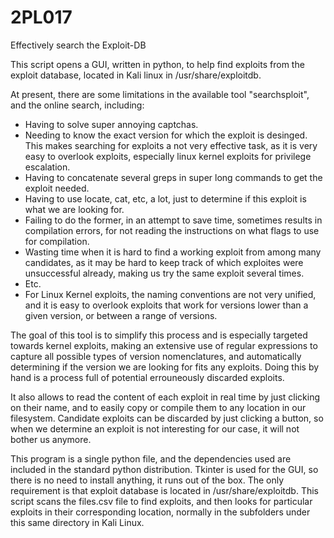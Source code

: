 # 2PL017
Effectively search the Exploit-DB

This script opens a GUI, written in python, to help find exploits from the exploit database, located in Kali linux in /usr/share/exploitdb.

At present, there are some limitations in the available tool "searchsploit", and the online search, including:
- Having to solve super annoying captchas.
- Needing to know the exact version for which the exploit is desinged. This makes searching for exploits a not very effective task, as it is very easy to overlook exploits, especially linux kernel exploits for privilege escalation.
- Having to concatenate several greps in super long commands to get the exploit needed.
- Having to use locate, cat, etc, a lot, just to determine if this exploit is what we are looking for.
- Failing to do the former, in an attempt to save time, sometimes results in compilation errors, for not reading the instructions on what flags to use for compilation.
- Wasting time when it is hard to find a working exploit from among many candidates, as it may be hard to keep track of which exploites were unsuccessful already, making us try the same exploit several times.
- Etc.
- For Linux Kernel exploits, the naming conventions are not very unified, and it is easy to overlook exploits that work for versions lower than a given version, or between a range of versions.

The goal of this tool is to simplify this process and is especially targeted towards kernel exploits, making an extensive use of regular expressions to capture all possible types of version nomenclatures, and automatically determining if the version we are looking for fits any exploits. Doing this by hand is a process full of potential errouneously discarded exploits. 

It also allows to read the content of each exploit in real time by just clicking on their name, and to easily copy or compile them to any location in our filesystem. Candidate exploits can be discarded by just clicking a button, so when we determine an exploit is not interesting for our case, it will not bother us anymore.

This program is a single python file, and the dependencies used are included in the standard python distribution. Tkinter is used for the GUI, so there is no need to install anything, it runs out of the box. The only requirement is that exploit database is located in /usr/share/exploitdb. This script scans the files.csv file to find exploits, and then looks for particular exploits in their corresponding location, normally in the subfolders under this same directory in Kali Linux.
